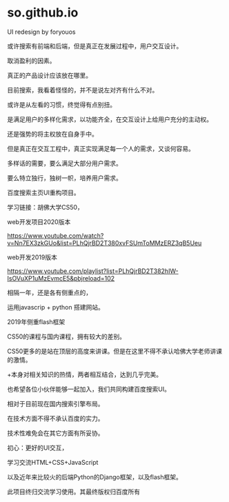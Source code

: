 # so.github.io
UI redesign  by foryouos

或许搜索有前端和后端，但是真正在发展过程中，用户交互设计。

取消盈利的因素。

真正的产品设计应该放在哪里。

目前搜索，我看着怪怪的，并不是说左对齐有什么不对。

或许是从左看的习惯，终觉得有点别扭。

是满足用户的多样化需求，以功能齐全，在交互设计上给用户充分的主动权。

还是强势的将主权放在自身手中。

但是真正在交互工程中，真正实现满足每一个人的需求，又谈何容易。

多样话的需要，要么满足大部分用户需求。

要么特立独行，独树一帜，培养用户需求。

百度搜索主页UI重构项目。

学习链接：胡佛大学CS50，

web开发项目2020版本


https://www.youtube.com/watch?v=Nn7EX3zkGUo&list=PLhQjrBD2T380xvFSUmToMMzERZ3qB5Ueu

web开发2019版本

https://www.youtube.com/playlist?list=PLhQjrBD2T382hIW-IsOVuXP1uMzEvmcE5&pbjreload=102

相隔一年，还是各有侧重点的，

运用javascrip + python 搭建网站。

2019年侧重flash框架

CS50的课程与国内课程，拥有较大的差别。

CS50更多的是站在顶层的高度来讲课。但是在这里不得不承认哈佛大学老师讲课的激情。

+本身对相关知识的热情，两者相互结合，达到几乎完美。

也希望各位小伙伴能够一起加入，我们共同构建百度搜索UI。

相对于目前现在国内搜索引擎布局。

在技术方面不得不承认百度的实力。

技术性难免会在其它方面有所妥协。

初心：更好的UI交互，

学习交流HTML+CSS+JavaScript 

以及近年来比较火的后端Python的Django框架，以及flash框架。

此项目终归交流学习使用。其最终版权归百度所有


